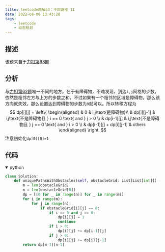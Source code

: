 ```yaml
---
title: leetcode题解63：不同路径 II
date: 2022-08-06 13:43:28
tags:
    - leetcode
    - 动态规划
---
```


## 描述

该题来自于[力扣第63题](https://leetcode-cn.com/problems/unique-paths-ii/)

<!--more-->

## 分析

与[力扣第62题](https://caoqinping.com/2022/08/06/leetcode题解62/)唯一不同的地方，在于有障碍物，不难发现，到达`i,j`网格的步数，依然是相邻左方与上方的步数之和，不过如果有一个相邻的区域是障碍物，那么该方向就失效，那么设置达到障碍物的步数为`0`就可以。所以转移方程为
$$
    dp[i][j] = \left\{
        \begin{aligned}
            & 0 & i,j\text{是障碍物}\\
            & dp[i][j-1] & i,j\text{不是障碍物且 } i == 0 \text{ and } j > 0 \\
            & dp[i-1][j] & i,j\text{不是障碍物且 } j == 0 \text{ and } i > 0 \\
            & dp[i-1][j] + dp[i][j-1] & others
        \end{aligned}
    \right.
$$
注意初始化`dp[0][0]=1`

## 代码

<details open>
<summary>python</summary>

```python
class Solution:
    def uniquePathsWithObstacles(self, obstacleGrid: List[List[int]]) -> int:
        m = len(obstacleGrid)
        n = len(obstacleGrid[0])
        dp = [[0 for _ in range(n)] for _ in range(m)]
        for i in range(m):
            for j in range(n):
                if obstacleGrid[i][j] == 0:
                    if i == 0 and j == 0:
                        dp[i][j] = 1
                        continue
                    if i > 0:
                        dp[i][j] += dp[i-1][j]
                    if j > 0:
                        dp[i][j] += dp[i][j-1]
        return dp[m-1][n-1]
```
